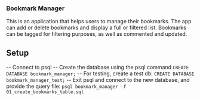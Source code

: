 ### Bookmark Manager
This is an application that helps users to manage their bookmarks.
The app can add or delete bookmarks and display a full or filtered list.
Bookmarks can be tagged for filtering purposes, as well as commented and updated.

## Setup
-- Connect to psql
-- Create the database using the psql command ```CREATE DATABASE bookmark_manager;```
-- For testing, create a test db: ```CREATE DATABASE bookmark_manager_test;```
-- Exit psql and connect to the new database, and provide the query file: ```psql bookmark_manager -f 01_create_bookmarks_table.sql```